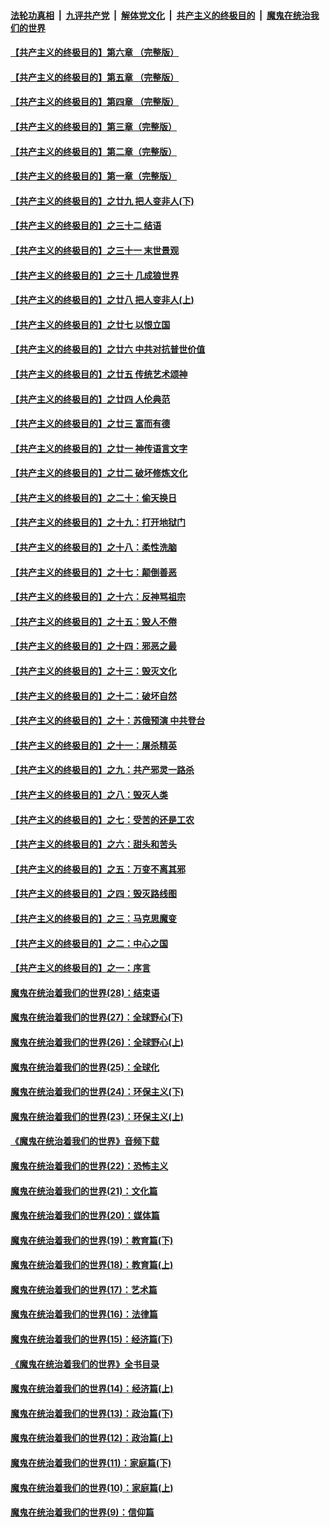 ####  [法轮功真相](../../../../basic/blob/master/README.md?t=12190739) &nbsp;|&nbsp; [九评共产党](../../../../9ping.md/blob/master/README.md?t=12190739) &nbsp;|&nbsp; [解体党文化](../../../../jtdwh.md/blob/master/README.md?t=12190739)  &nbsp;|&nbsp; [共产主义的终极目的](../../../../gczydzjmd.md/blob/master/README.md?t=12190739) &nbsp;|&nbsp; [魔鬼在统治我们的世界](../../../../mgztzwmdsj.md/blob/master/README.md?t=12190739) 

#### [【共产主义的终极目的】第六章 （完整版）](../pages/nsc422/n11428913.md?t=12190739) 

#### [【共产主义的终极目的】第五章 （完整版）](../pages/nsc422/n11428912.md?t=12190739) 

#### [【共产主义的终极目的】第四章 （完整版）](../pages/nsc422/n11428907.md?t=12190739) 

#### [【共产主义的终极目的】第三章（完整版）](../pages/nsc422/n11428848.md?t=12190739) 

#### [【共产主义的终极目的】第二章（完整版）](../pages/nsc422/n11428831.md?t=12190739) 

#### [【共产主义的终极目的】第一章（完整版）](../pages/nsc422/n11417651.md?t=12190739) 

#### [【共产主义的终极目的】之廿九 把人变非人(下)](../pages/nsc422/n11344140.md?t=12190739) 

#### [【共产主义的终极目的】之三十二 结语](../pages/nsc422/n11360535.md?t=12190739) 

#### [【共产主义的终极目的】之三十一 末世景观](../pages/nsc422/n11351129.md?t=12190739) 

#### [【共产主义的终极目的】之三十 几成狼世界](../pages/nsc422/n11348280.md?t=12190739) 

#### [【共产主义的终极目的】之廿八 把人变非人(上)](../pages/nsc422/n11340492.md?t=12190739) 

#### [【共产主义的终极目的】之廿七 以恨立国](../pages/nsc422/n11336944.md?t=12190739) 

#### [【共产主义的终极目的】之廿六 中共对抗普世价值](../pages/nsc422/n11324785.md?t=12190739) 

#### [【共产主义的终极目的】之廿五 传统艺术颂神](../pages/nsc422/n11296396.md?t=12190739) 

#### [【共产主义的终极目的】之廿四 人伦典范](../pages/nsc422/n11296397.md?t=12190739) 

#### [【共产主义的终极目的】之廿三 富而有德](../pages/nsc422/n11283598.md?t=12190739) 

#### [【共产主义的终极目的】之廿一 神传语言文字](../pages/nsc422/n11263265.md?t=12190739) 

#### [【共产主义的终极目的】之廿二 破坏修炼文化](../pages/nsc422/n11245728.md?t=12190739) 

#### [【共产主义的终极目的】之二十：偷天换日](../pages/nsc422/n11238846.md?t=12190739) 

#### [【共产主义的终极目的】之十九：打开地狱门](../pages/nsc422/n11206376.md?t=12190739) 

#### [【共产主义的终极目的】之十八：柔性洗脑](../pages/nsc422/n11199994.md?t=12190739) 

#### [【共产主义的终极目的】之十七：颠倒善恶](../pages/nsc422/n11179782.md?t=12190739) 

#### [【共产主义的终极目的】之十六：反神骂祖宗](../pages/nsc422/n11166798.md?t=12190739) 

#### [【共产主义的终极目的】之十五：毁人不倦](../pages/nsc422/n11166792.md?t=12190739) 

#### [【共产主义的终极目的】之十四：邪恶之最](../pages/nsc422/n11150249.md?t=12190739) 

#### [【共产主义的终极目的】之十三：毁灭文化](../pages/nsc422/n11135227.md?t=12190739) 

#### [【共产主义的终极目的】之十二：破坏自然](../pages/nsc422/n11135214.md?t=12190739) 

#### [【共产主义的终极目的】之十：苏俄预演 中共登台](../pages/nsc422/n11118424.md?t=12190739) 

#### [【共产主义的终极目的】之十一：屠杀精英](../pages/nsc422/n11118442.md?t=12190739) 

#### [【共产主义的终极目的】之九：共产邪灵一路杀](../pages/nsc422/n11114139.md?t=12190739) 

#### [【共产主义的终极目的】之八：毁灭人类](../pages/nsc422/n11108503.md?t=12190739) 

#### [【共产主义的终极目的】之七：受苦的还是工农](../pages/nsc422/n11101809.md?t=12190739) 

#### [【共产主义的终极目的】之六：甜头和苦头](../pages/nsc422/n11096971.md?t=12190739) 

#### [【共产主义的终极目的】之五：万变不离其邪](../pages/nsc422/n11091285.md?t=12190739) 

#### [【共产主义的终极目的】之四：毁灭路线图](../pages/nsc422/n11086284.md?t=12190739) 

#### [【共产主义的终极目的】之三：马克思魔变](../pages/nsc422/n11061941.md?t=12190739) 

#### [【共产主义的终极目的】之二：中心之国](../pages/nsc422/n11047728.md?t=12190739) 

#### [【共产主义的终极目的】之一：序言](../pages/nsc422/n11086077.md?t=12190739) 

#### [魔鬼在统治着我们的世界(28)：结束语](../pages/nsc422/n10936246.md?t=12190739) 

#### [魔鬼在统治着我们的世界(27)：全球野心(下)](../pages/nsc422/n10928319.md?t=12190739) 

#### [魔鬼在统治着我们的世界(26)：全球野心(上)](../pages/nsc422/n10900318.md?t=12190739) 

#### [魔鬼在统治着我们的世界(25)：全球化](../pages/nsc422/n10788205.md?t=12190739) 

#### [魔鬼在统治着我们的世界(24)：环保主义(下)](../pages/nsc422/n10695307.md?t=12190739) 

#### [魔鬼在统治着我们的世界(23)：环保主义(上)](../pages/nsc422/n10688613.md?t=12190739) 

#### [《魔鬼在统治着我们的世界》音频下载](../pages/nsc422/n10635553.md?t=12190739) 

#### [魔鬼在统治着我们的世界(22)：恐怖主义](../pages/nsc422/n10614727.md?t=12190739) 

#### [魔鬼在统治着我们的世界(21)：文化篇](../pages/nsc422/n10597706.md?t=12190739) 

#### [魔鬼在统治着我们的世界(20)：媒体篇](../pages/nsc422/n10586579.md?t=12190739) 

#### [魔鬼在统治着我们的世界(19)：教育篇(下)](../pages/nsc422/n10564808.md?t=12190739) 

#### [魔鬼在统治着我们的世界(18)：教育篇(上)](../pages/nsc422/n10526970.md?t=12190739) 

#### [魔鬼在统治着我们的世界(17)：艺术篇](../pages/nsc422/n10499093.md?t=12190739) 

#### [魔鬼在统治着我们的世界(16)：法律篇](../pages/nsc422/n10485969.md?t=12190739) 

#### [魔鬼在统治着我们的世界(15)：经济篇(下)](../pages/nsc422/n10469975.md?t=12190739) 

#### [《魔鬼在统治着我们的世界》全书目录](../pages/nsc422/n10464261.md?t=12190739) 

#### [魔鬼在统治着我们的世界(14)：经济篇(上)](../pages/nsc422/n10457370.md?t=12190739) 

#### [魔鬼在统治着我们的世界(13)：政治篇(下)](../pages/nsc422/n10448270.md?t=12190739) 

#### [魔鬼在统治着我们的世界(12)：政治篇(上)](../pages/nsc422/n10444576.md?t=12190739) 

#### [魔鬼在统治着我们的世界(11)：家庭篇(下)](../pages/nsc422/n10440961.md?t=12190739) 

#### [魔鬼在统治着我们的世界(10)：家庭篇(上)](../pages/nsc422/n10435448.md?t=12190739) 

#### [魔鬼在统治着我们的世界(9)：信仰篇](../pages/nsc422/n10432159.md?t=12190739) 

